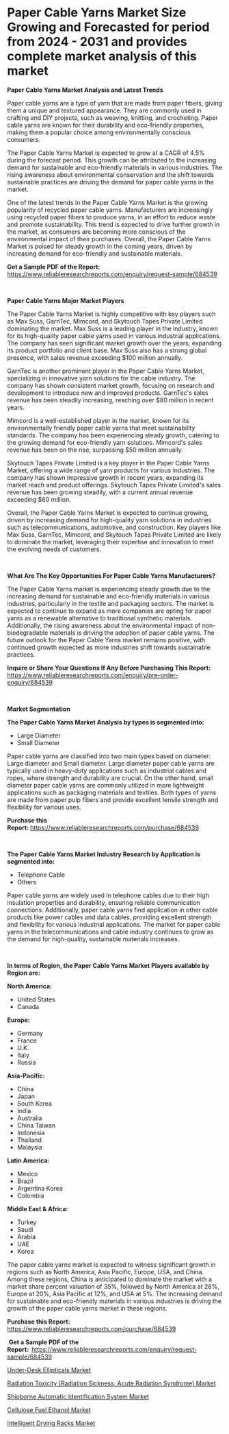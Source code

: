 <p><h1>Paper Cable Yarns Market Size Growing and Forecasted for period from 2024 - 2031 and provides complete market analysis of this market</h1></p><p><strong>Paper Cable Yarns Market Analysis and Latest Trends</strong></p>
<p><p>Paper cable yarns are a type of yarn that are made from paper fibers, giving them a unique and textured appearance. They are commonly used in crafting and DIY projects, such as weaving, knitting, and crocheting. Paper cable yarns are known for their durability and eco-friendly properties, making them a popular choice among environmentally conscious consumers.</p><p>The Paper Cable Yarns Market is expected to grow at a CAGR of 4.5% during the forecast period. This growth can be attributed to the increasing demand for sustainable and eco-friendly materials in various industries. The rising awareness about environmental conservation and the shift towards sustainable practices are driving the demand for paper cable yarns in the market.</p><p>One of the latest trends in the Paper Cable Yarns Market is the growing popularity of recycled paper cable yarns. Manufacturers are increasingly using recycled paper fibers to produce yarns, in an effort to reduce waste and promote sustainability. This trend is expected to drive further growth in the market, as consumers are becoming more conscious of the environmental impact of their purchases. Overall, the Paper Cable Yarns Market is poised for steady growth in the coming years, driven by increasing demand for eco-friendly and sustainable materials.</p></p>
<p><strong>Get a Sample PDF of the Report:&nbsp;</strong> <a href="https://www.reliableresearchreports.com/enquiry/request-sample/684539">https://www.reliableresearchreports.com/enquiry/request-sample/684539</a></p>
<p>&nbsp;</p>
<p><strong>Paper Cable Yarns Major Market Players</strong></p>
<p><p>The Paper Cable Yarns Market is highly competitive with key players such as Max Suss, GarnTec, Mimcord, and Skytouch Tapes Private Limited dominating the market. Max Suss is a leading player in the industry, known for its high-quality paper cable yarns used in various industrial applications. The company has seen significant market growth over the years, expanding its product portfolio and client base. Max Suss also has a strong global presence, with sales revenue exceeding $100 million annually.</p><p>GarnTec is another prominent player in the Paper Cable Yarns Market, specializing in innovative yarn solutions for the cable industry. The company has shown consistent market growth, focusing on research and development to introduce new and improved products. GarnTec's sales revenue has been steadily increasing, reaching over $80 million in recent years.</p><p>Mimcord is a well-established player in the market, known for its environmentally friendly paper cable yarns that meet sustainability standards. The company has been experiencing steady growth, catering to the growing demand for eco-friendly yarn solutions. Mimcord's sales revenue has been on the rise, surpassing $50 million annually.</p><p>Skytouch Tapes Private Limited is a key player in the Paper Cable Yarns Market, offering a wide range of yarn products for various industries. The company has shown impressive growth in recent years, expanding its market reach and product offerings. Skytouch Tapes Private Limited's sales revenue has been growing steadily, with a current annual revenue exceeding $60 million.</p><p>Overall, the Paper Cable Yarns Market is expected to continue growing, driven by increasing demand for high-quality yarn solutions in industries such as telecommunications, automotive, and construction. Key players like Max Suss, GarnTec, Mimcord, and Skytouch Tapes Private Limited are likely to dominate the market, leveraging their expertise and innovation to meet the evolving needs of customers.</p></p>
<p>&nbsp;</p>
<p><strong>What Are The Key Opportunities For Paper Cable Yarns Manufacturers?</strong></p>
<p><p>The Paper Cable Yarns market is experiencing steady growth due to the increasing demand for sustainable and eco-friendly materials in various industries, particularly in the textile and packaging sectors. The market is expected to continue to expand as more companies are opting for paper yarns as a renewable alternative to traditional synthetic materials. Additionally, the rising awareness about the environmental impact of non-biodegradable materials is driving the adoption of paper cable yarns. The future outlook for the Paper Cable Yarns market remains positive, with continued growth expected as more industries shift towards sustainable practices.</p></p>
<p><strong>Inquire or Share Your Questions If Any Before Purchasing This Report:</strong> <a href="https://www.reliableresearchreports.com/enquiry/pre-order-enquiry/684539">https://www.reliableresearchreports.com/enquiry/pre-order-enquiry/684539</a></p>
<p>&nbsp;</p>
<p><strong>Market Segmentation</strong></p>
<p><strong>The Paper Cable Yarns Market Analysis by types is segmented into:</strong></p>
<p><ul><li>Large Diameter</li><li>Small Diameter</li></ul></p>
<p><p>Paper cable yarns are classified into two main types based on diameter: Large diameter and Small diameter. Large diameter paper cable yarns are typically used in heavy-duty applications such as industrial cables and ropes, where strength and durability are crucial. On the other hand, small diameter paper cable yarns are commonly utilized in more lightweight applications such as packaging materials and textiles. Both types of yarns are made from paper pulp fibers and provide excellent tensile strength and flexibility for various uses.</p></p>
<p><strong>Purchase this Report:&nbsp;</strong><a href="https://www.reliableresearchreports.com/purchase/684539">https://www.reliableresearchreports.com/purchase/684539</a></p>
<p>&nbsp;</p>
<p><strong>The Paper Cable Yarns Market Industry Research by Application is segmented into:</strong></p>
<p><ul><li>Telephone Cable</li><li>Others</li></ul></p>
<p><p>Paper cable yarns are widely used in telephone cables due to their high insulation properties and durability, ensuring reliable communication connections. Additionally, paper cable yarns find application in other cable products like power cables and data cables, providing excellent strength and flexibility for various industrial applications. The market for paper cable yarns in the telecommunications and cable industry continues to grow as the demand for high-quality, sustainable materials increases.</p></p>
<p>&nbsp;</p>
<p><strong>In terms of Region, the Paper Cable Yarns Market Players available by Region are:</strong></p>
<p>
    <p> <strong> North America: </strong>
        <ul>
            <li>United States</li>
            <li>Canada</li>
        </ul>
        </p> 
    <p> <strong> Europe: </strong>
        <ul>
            <li>Germany</li>
            <li>France</li>
            <li>U.K.</li>
            <li>Italy</li>
            <li>Russia</li>
        </ul>
        </p> 
    <p> <strong> Asia-Pacific: </strong>
        <ul>
            <li>China</li>
            <li>Japan</li>
            <li>South Korea</li>
            <li>India</li>
            <li>Australia</li>
            <li>China Taiwan</li>
            <li>Indonesia</li>
            <li>Thailand</li>
            <li>Malaysia</li>
        </ul>
        </p> 
    <p> <strong> Latin America: </strong>
        <ul>
            <li>Mexico</li>
            <li>Brazil</li>
            <li>Argentina Korea</li>
            <li>Colombia</li>
        </ul>
        </p> 
    <p> <strong> Middle East & Africa: </strong>
        <ul>
            <li>Turkey</li>
            <li>Saudi</li>
            <li>Arabia</li>
            <li>UAE</li>
            <li>Korea</li>
        </ul>
    </p>
    </p>
<p><p>The paper cable yarns market is expected to witness significant growth in regions such as North America, Asia Pacific, Europe, USA, and China. Among these regions, China is anticipated to dominate the market with a market share percent valuation of 35%, followed by North America at 28%, Europe at 20%, Asia Pacific at 12%, and USA at 5%. The increasing demand for sustainable and eco-friendly materials in various industries is driving the growth of the paper cable yarns market in these regions.</p></p>
<p><strong>Purchase this Report: </strong><a href="https://www.reliableresearchreports.com/purchase/684539">https://www.reliableresearchreports.com/purchase/684539</a></p>
<p>&nbsp;<strong>Get a Sample PDF of the Report:&nbsp;&nbsp;</strong><a href="https://www.reliableresearchreports.com/enquiry/request-sample/684539">https://www.reliableresearchreports.com/enquiry/request-sample/684539</a></p>
<p><strong></strong></p>
<p><p><a href="https://view.publitas.com/reportprime-1/under-desk-ellipticals-market-analysis-and-market-size-global-industry-overview-market-segmentation-and-forecast-2024-to-2031/">Under-Desk Ellipticals Market</a></p><p><a href="https://meowing-canidae-761.notion.site/Radiation-Toxicity-Radiation-Sickness-Acute-Radiation-Syndrome-Market-Research-Report-Forecasted--31ab3798e9a44e6282d422f973a7a150">Radiation Toxicity (Radiation Sickness, Acute Radiation Syndrome) Market</a></p><p><a href="https://military-diascia-e68.notion.site/Shipborne-Automatic-Identification-System-Market-Size-2024-2031-Global-Industrial-Analysis-Key-Ge-001dc581ed0a49178e865917f21b3131">Shipborne Automatic Identification System Market</a></p><p><a href="https://sudsy-motorcycle-bbc.notion.site/Global-Cellulose-Fuel-Ethanol-Market-Size-and-Market-Trends-Insights-and-Projections-from-2024-to-2-4ca9f9dd85e24dda82a3d4571a820ac8">Cellulose Fuel Ethanol Market</a></p><p><a href="https://view.publitas.com/reportprime-1/intelligent-drying-racks-market-size-2024-2031-global-industrial-analysis-key-geographical-regions-market-share-top-key-players-product-types-and-forecast-research-report/">Intelligent Drying Racks Market</a></p></p>